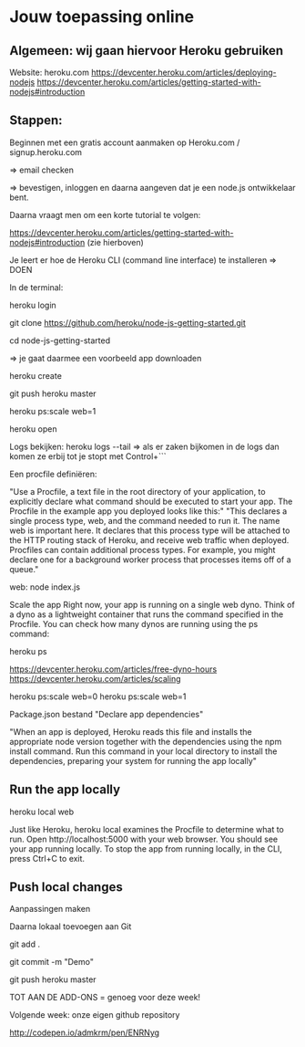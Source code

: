 # Jouw toepassing online


## Algemeen: wij gaan hiervoor Heroku gebruiken

Website: heroku.com
https://devcenter.heroku.com/articles/deploying-nodejs
https://devcenter.heroku.com/articles/getting-started-with-nodejs#introduction

## Stappen:

Beginnen met een gratis account aanmaken op Heroku.com / signup.heroku.com

=> email checken

=> bevestigen, inloggen en daarna aangeven dat je een node.js ontwikkelaar bent.

Daarna vraagt men om een korte tutorial te volgen:

https://devcenter.heroku.com/articles/getting-started-with-nodejs#introduction (zie hierboven)

Je leert er hoe de Heroku CLI (command line interface) te installeren => DOEN

In de terminal:

heroku login

git clone https://github.com/heroku/node-js-getting-started.git

cd node-js-getting-started

=> je gaat daarmee een voorbeeld app downloaden

heroku create

git push heroku master

heroku ps:scale web=1

heroku open

Logs bekijken: heroku logs --tail
=> als er zaken bijkomen in de logs dan komen ze erbij tot je stopt met Control+```

Een procfile definiëren:

"Use a Procfile, a text file in the root directory of your application, to explicitly declare what command should be executed to start your app.
The Procfile in the example app you deployed looks like this:"
"This declares a single process type, web, and the command needed to run it. The name web is important here. It declares that this process type will be attached to the HTTP routing stack of Heroku, and receive web traffic when deployed.
Procfiles can contain additional process types. For example, you might declare one for a background worker process that processes items off of a queue."

web: node index.js

Scale the app
Right now, your app is running on a single web dyno. Think of a dyno as a lightweight container that runs the command specified in the Procfile.
You can check how many dynos are running using the ps command:

heroku ps

https://devcenter.heroku.com/articles/free-dyno-hours
https://devcenter.heroku.com/articles/scaling

heroku ps:scale web=0
heroku ps:scale web=1

Package.json bestand
"Declare app dependencies"

"When an app is deployed, Heroku reads this file and installs the appropriate node version together with the dependencies using the npm install command.
Run this command in your local directory to install the dependencies, preparing your system for running the app locally"


Run the app locally
-------------------

heroku local web


Just like Heroku, heroku local examines the Procfile to determine what to run.
Open http://localhost:5000 with your web browser. You should see your app running locally.
To stop the app from running locally, in the CLI, press Ctrl+C to exit.

Push local changes
------------------

Aanpassingen maken

Daarna lokaal toevoegen aan Git

git add .

git commit -m "Demo"

git push heroku master

TOT AAN DE ADD-ONS = genoeg voor deze week!

Volgende week: onze eigen github repository

http://codepen.io/admkrm/pen/ENRNyg
